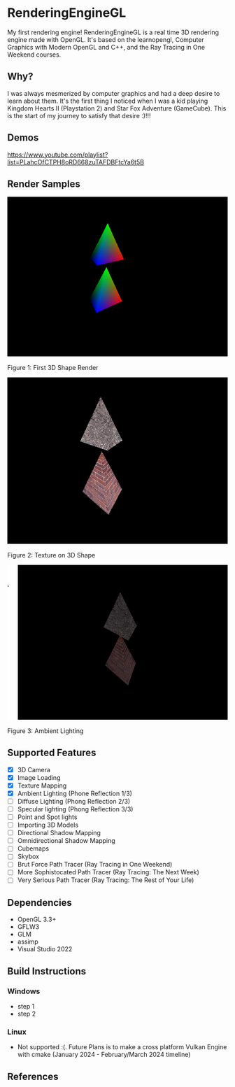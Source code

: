 # RenderingEngineGL
My first rendering engine! RenderingEngineGL is a real time 3D rendering engine made with OpenGL. It's based on the learnopengl, Computer Graphics with Modern OpenGL and C++, and the Ray Tracing in One Weekend courses. 

## Why? 
I was always mesmerized by computer graphics and had a deep desire to learn about them. It's the first thing I noticed when I was a kid playing Kingdom Hearts II (Playstation 2) and Star Fox Adventure (GameCube). This is the start of my journey to satisfy that desire :)!!!

## Demos
https://www.youtube.com/playlist?list=PLahcOfCTPH8oRD668zuTAFDBFtcYa6t5B

## Render Samples
![Rainbow Render](Render_Samples/First_3D_Shape.png)

Figure 1: First 3D Shape Render

![Rainbow Render](Render_Samples/Texture_Map_3D.png)

Figure 2: Texture on 3D Shape

![Ambient Render](Render_Samples/AmbientLight.png)

Figure 3: Ambient Lighting



## Supported Features
- [x] 3D Camera
- [x] Image Loading
- [x] Texture Mapping
- [x] Ambient Lighting (Phone Reflection 1/3)
- [ ] Diffuse Lighting (Phong Reflection 2/3)
- [ ] Specular lighting (Phong Reflection 3/3)
- [ ] Point and Spot lights
- [ ] Importing 3D Models
- [ ] Directional Shadow Mapping
- [ ] Omnidirectional Shadow Mapping
- [ ] Cubemaps
- [ ] Skybox
- [ ] Brut Force Path Tracer (Ray Tracing in One Weekend)
- [ ] More Sophistocated Path Tracer (Ray Tracing: The Next Week)
- [ ] Very Serious Path Tracer (Ray Tracing: The Rest of Your Life)

## Dependencies
- OpenGL 3.3+
- GFLW3
- GLM
- assimp
- Visual Studio 2022

## Build Instructions 
### Windows 
- step 1
- step 2
### Linux
- Not supported :(. Future Plans is to make a cross platform Vulkan Engine with cmake (January 2024 - February/March 2024 timeline)

## References
